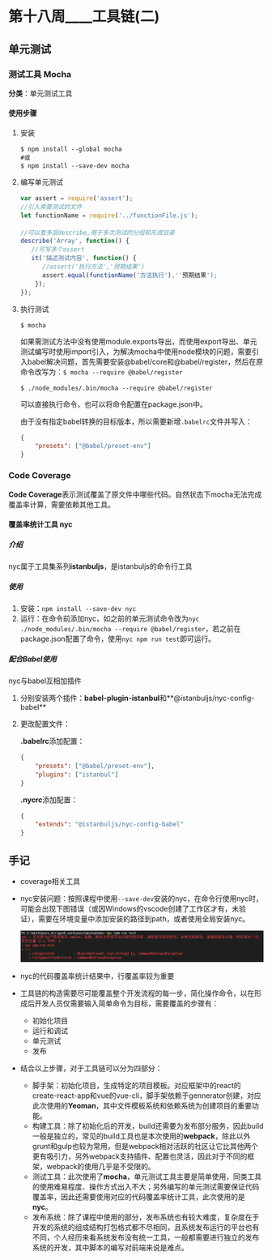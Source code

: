 # 第十八周____工具链(二)

## 单元测试

### 测试工具 Mocha

**分类**：单元测试工具

#### 使用步骤

1. 安装

   ```shell
   $ npm install --global mocha
   #或
   $ npm install --save-dev mocha
   ```

2. 编写单元测试

   ```javascript
   var assert = require('assert');
   //引入索要测试的文件
   let functionName = require('../functionFile.js');
   
   //可以套多层describe,用于多次测试的分组和形成目录
   describe('Array', function() {
      //可写多个assert
      it('描述测试内容', function() {
         //assert('执行方法','预期结果')
         assert.equal(functionName('方法执行'),''预期结果');
       });
   });
   ```

3. 执行测试

   ```shell
   $ mocha
   ```

   如果需测试方法中没有使用module.exports导出，而使用export导出、单元测试编写时使用import引入，为解决mocha中使用node模块的问题，需要引入babel解决问题，首先需要安装@babel/core和@babel/register，然后在原命令改写为：`$ mocha --require @babel/register`

   ````shell
   $ ./node_modules/.bin/mocha --require @babel/register
   ````

   可以直接执行命令，也可以将命令配置在package.json中。
   
   由于没有指定babel转换的目标版本，所以需要新增`.babelrc`文件并写入：
   
   ```json
   {
       "presets": ["@babel/preset-env"]
   }
   ```

### Code Coverage

**Code Coverage**表示测试覆盖了原文件中哪些代码。自然状态下mocha无法完成覆盖率计算，需要依赖其他工具。

#### 覆盖率统计工具 nyc

##### 介绍

nyc属于工具集系列**istanbuljs**，是istanbuljs的命令行工具

##### 使用

1. 安装：`npm install --save-dev nyc`
2. 运行：在命令前添加nyc，如之前的单元测试命令改为`nyc ./node_modules/.bin/mocha --require @babel/register`，若之前在package.json配置了命令，使用`nyc npm run test`即可运行。

##### 配合Babel使用

nyc与babel互相加插件

1. 分别安装两个插件：**babel-plugin-istanbul**和**@istanbuljs/nyc-config-babel**

2. 更改配置文件：

   **.babelrc**添加配置：

   ```json
   {
       "presets": ["@babel/preset-env"],
       "plugins": ["istanbul"]
   }
   ```

   **.nycrc**添加配置：

   ```json
   {
       "extends": "@istanbuljs/nyc-config-babel"
   }
   ```

## 手记

- coverage相关工具

- nyc安装问题：按照课程中使用`--save-dev`安装的nyc，在命令行使用nyc时，可能会出现下图错误（或因Windows的vscode创建了工作区才有，未验证），需要在环境变量中添加安装的路径到path，或者使用全局安装nyc。

  ![](.\img\nyc_error.png)

- nyc的代码覆盖率统计结果中，行覆盖率较为重要

- 工具链的构造需要尽可能覆盖整个开发流程的每一步，简化操作命令，以在形成后开发人员仅需要输入简单命令为目标，需要覆盖的步骤有：

  - 初始化项目
  - 运行和调试
  - 单元测试
  - 发布

- 结合以上步骤，对于工具链可以分为四部分：

  - 脚手架：初始化项目，生成特定的项目模板。对应框架中的react的create-react-app和vue的vue-cli，脚手架依赖于gennerator创建，对应此次使用的**Yeoman**，其中文件模板系统和依赖系统为创建项目的重要功能。
  - 构建工具：除了初始化后的开发，build还需要为发布部分服务，因此build一般是独立的，常见的build工具也是本次使用的**webpack**，除此以外grunt和gulp也较为常用，但是webpack相对活跃的社区让它比其他两个更有吸引力，另外webpack支持插件、配置也灵活，因此对于不同的框架，webpack的使用几乎是不受限的。
  - 测试工具：此次使用了**mocha**，单元测试工具主要是简单使用，同类工具的使用难易程度、操作方式出入不大；另外编写的单元测试需要保证代码覆盖率，因此还需要使用对应的代码覆盖率统计工具，此次使用的是**nyc**。
  - 发布系统：除了课程中使用的部分，发布系统也有较大难度，复杂度在于开发的系统的组成结构打包格式都不尽相同，且系统发布运行的平台也有不同，个人经历来看系统发布没有统一工具，一般都需要进行独立的发布系统的开发，其中脚本的编写对前端来说是难点。



